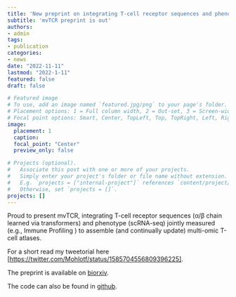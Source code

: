```yaml
---
title: 'New preprint on integrating T-cell receptor sequences and phenotype (scRNA-seq)'
subtitle: 'mvTCR preprint is out'
authors:
- admin
tags:
- publication
categories:
- news
date: "2022-11-11"
lastmod: "2022-1-11"
featured: false
draft: false

# Featured image
# To use, add an image named `featured.jpg/png` to your page's folder.
# Placement options: 1 = Full column width, 2 = Out-set, 3 = Screen-width
# Focal point options: Smart, Center, TopLeft, Top, TopRight, Left, Right, BottomLeft, Bottom, BottomRight
image:
  placement: 1
  caption: 
  focal_point: "Center"
  preview_only: false

# Projects (optional).
#   Associate this post with one or more of your projects.
#   Simply enter your project's folder or file name without extension.
#   E.g. `projects = ["internal-project"]` references `content/project/deep-learning/index.md`.
#   Otherwise, set `projects = []`.
projects: []
---
```


Proud to present mvTCR, integrating T-cell receptor sequences (α/β chain learned via transformers) and phenotype (scRNA-seq)  jointly measured (e.g., Immune Profiling 
) to assemble (and continually update) multi-omic T-cell atlases.

For a short read my tweetorial here [https://twitter.com/Mohlotf/status/1585704556809396225]. 


The preprint is available on [biorxiv](https://www.biorxiv.org/content/10.1101/2021.06.24.449733v2?rss=1). 

The code can also be found in [github](https://github.com/theislab/scarches).
